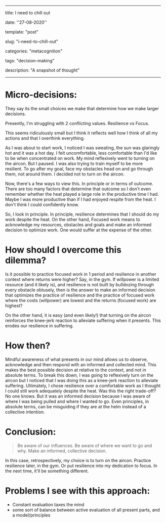 
---

title:  I need to chill out

date: ''27-08-2020''

template: "post"

slug: "i-need-to-chill-out"

categories: "metacognition"

tags: "decision-making"

description: "A snapshot of thought"

---


# Micro-decisions:

They say its the small choices we make that determine how we make larger decisions.

Presently, I'm struggling with 2 conflicting values. Resilience vs Focus.

This seems ridiculously small but I think it reflects well how I think of all my actions and that I overthink everything.

As I was about to start work, I noticed I was sweating, the sun was glaringly hot and it was a hot day. I felt uncomfortable, less comfortable than I'd like to be when concentrated on work. My mind reflexively went to turning on the aircon.
But I paused. I was also trying to train myself to be more resilient. To go after my goal, face my obstacles head on and go through them, not around them.
I decided not to turn on the aircon.

Now, there's a few ways to view this. In principle or in terms of outcome. There are too many factors that determine that outcome so I don't even remember whether the heat played a large role in the productive time I had. Maybe I was more productive than if I had enjoyed respite from the heat. I don't think I could confidently know.

So, I look in principle. In principle, resilience determines that I should do my work despite the heat. On the other hand, Focused work means to acknowledge my resources, obstacles and goals and make an informed decision to optimize work. One would suffer at the expense of the other.

# How should I overcome this dilemma?
Is it possible to practice focused work in 1 period and resilience in another context where returns were higher? Say, in the gym.
If willpower is a limited resource (and it likely is), and resilience is not built by bulldozing through every obstacle obtusely, then is the answer to make an informed decision that optimizes the practice of resilience and the practice of focused work where the costs (willpower) are lowest and the returns (focused work) are highest?

On the other hand, it is easy (and even likely!) that turning on the aircon reinforces the knee-jerk reaction to alleviate suffering when it presents. This erodes our resilience in suffering.

# How then?
Mindful awareness of what presents in our mind allows us to observe, acknowledge and then respond with an informed and collected mind. This makes the best possible decision at relative to the context, and not in absolute terms.
To break this down, I was going to reflexively turn on the aircon but I noticed that I was doing this as a knee-jerk reaction to alleviate suffering. Ultimately, I chose resilience over a comfortable work as I thought I could still work adequately despite the heat. Was this the right trade-off? No one knows. But it was an informed decision because I was aware of where I was being pulled and where I wanted to go. Even principles, in absolute terms, can be misguiding if they are at the helm instead of a collective intention.

# Conclusion:

>Be aware of our influences. Be aware of where we want to go and why. Make an informed, collective decision. 

In this case, retrospectively, my choice is to turn on the aircon. Practice resilience later, in the gym. Or put resilience into my dedication to focus.
In the next time, it'll be something different.

# Problems I see with this approach:

- Constant evaluation taxes the mind
- some sort of balance between active evaluation of all present parts, and a model/principles